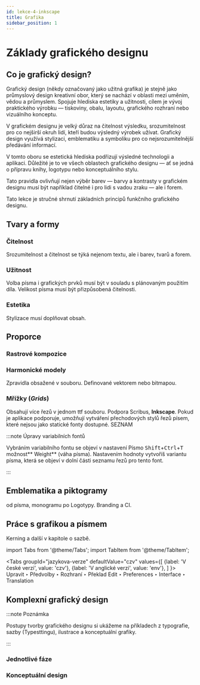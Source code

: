 ```yaml
---
id: lekce-4-inkscape
title: Grafika
sidebar_position: 1
---
```


# Základy grafického designu

## Co je grafický design?
Grafický design (někdy označovaný jako užitná grafika) je stejně jako průmyslový design kreativní obor, který se nachází v oblasti mezi uměním, vědou a průmyslem. Spojuje hlediska estetiky a užitnosti, cílem je vývoj praktického výrobku — tiskoviny, obalu, layoutu, grafického rozhraní nebo vizuálního konceptu.

V grafickém designu je velký důraz na čitelnost výsledku, srozumitelnost pro co nejširší okruh lidí, kteří budou výsledný výrobek užívat. Grafický design využívá stylizaci, emblematiku a symboliku pro co nejsrozumitelnější předávání informací.

V tomto oboru se estetická hlediska podřizují výsledné technologii a aplikaci. Důležité je to ve všech oblastech grafického designu — ať se jedná o přípravu knihy, logotypu nebo konceptuálního stylu.

Tato pravidla ovlivňují nejen výběr barev — barvy a kontrasty v grafickém designu musí být například čitelné i pro lidi s vadou zraku — ale i forem.

Tato lekce je stručné shrnutí základních principů funkčního grafického designu.  

## Tvary a formy
### Čitelnost
Srozumitelnost a čitelnost se týká nejenom textu, ale i barev, tvarů a forem.
### Užitnost
Volba písma i grafických prvků musí být v souladu s plánovaným použitím díla. Velikost písma musí být přizpůsobená čitelnosti.
### Estetika
Stylizace musí doplňovat obsah.

## Proporce
### Rastrové kompozice
### Harmonické modely

Zpravidla obsažené v souboru. Definované vektorem nebo bitmapou.
### Mřížky (*Grids*)
Obsahují více řezů v jednom ttf souboru. Podpora Scribus, **Inkscape**. Pokud je aplikace podporuje, umožňují vytváření přechodových stylů řezů písem, které nejsou jako statické fonty dostupné.
SEZNAM

:::note Úpravy variabilních fontů

Vybráním variabilního fontu se objeví v nastavení Písmo <kbd>Shift</kbd>+<kbd>Ctrl</kbd>+<kbd>T</kbd> možnost** Weight** (váha písma). Nastavením hodnoty vytvoříš variantu písma, která se objeví v dolní části seznamu řezů pro tento font.

:::

## Emblematika a piktogramy
od písma, monogramu po Logotypy. Branding a CI.

## Práce s grafikou a písmem
Kerning a další v kapitole o sazbě.

import Tabs from '@theme/Tabs';
import TabItem from '@theme/TabItem';

<Tabs
  groupId="jazykova-verze"
  defaultValue="czv"
  values={[
    {label: 'V české verzi', value: 'czv'},
    {label: 'V anglické verzi', value: 'env'},
  ]
}>
<TabItem value="czv">Upravit ‣ Předvolby ‣ Rozhraní ‣ Překlad</TabItem>
<TabItem value="env">Edit ‣ Preferences ‣ Interface ‣ Translation</TabItem>
</Tabs>

## Komplexní grafický design

:::note Poznámka

 Postupy tvorby grafického designu si ukážeme na příkladech z typografie, sazby (Typesttingu), ilustrace a konceptuální grafiky.

:::

### Jednotlivé fáze
### Konceptuální design
